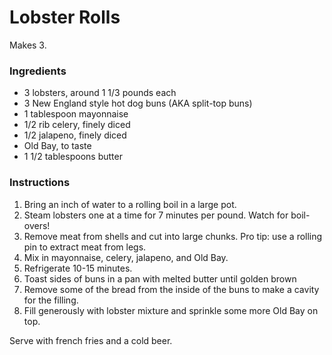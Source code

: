 # Lobster Rolls

Makes 3.

### Ingredients

- 3 lobsters, around 1 1/3 pounds each
- 3 New England style hot dog buns (AKA split-top buns)
- 1 tablespoon mayonnaise
- 1/2 rib celery, finely diced
- 1/2 jalapeno, finely diced
- Old Bay, to taste
- 1 1/2 tablespoons butter

### Instructions

1. Bring an inch of water to a rolling boil in a large pot.
2. Steam lobsters one at a time for 7 minutes per pound. Watch for boil-overs!
3. Remove meat from shells and cut into large chunks. Pro tip: use a rolling pin to extract meat from legs.
4. Mix in mayonnaise, celery, jalapeno, and Old Bay.
5. Refrigerate 10-15 minutes.
6. Toast sides of buns in a pan with melted butter until golden brown
7. Remove some of the bread from the inside of the buns to make a cavity for the filling.
8. Fill generously with lobster mixture and sprinkle some more Old Bay on top.

Serve with french fries and a cold beer.

